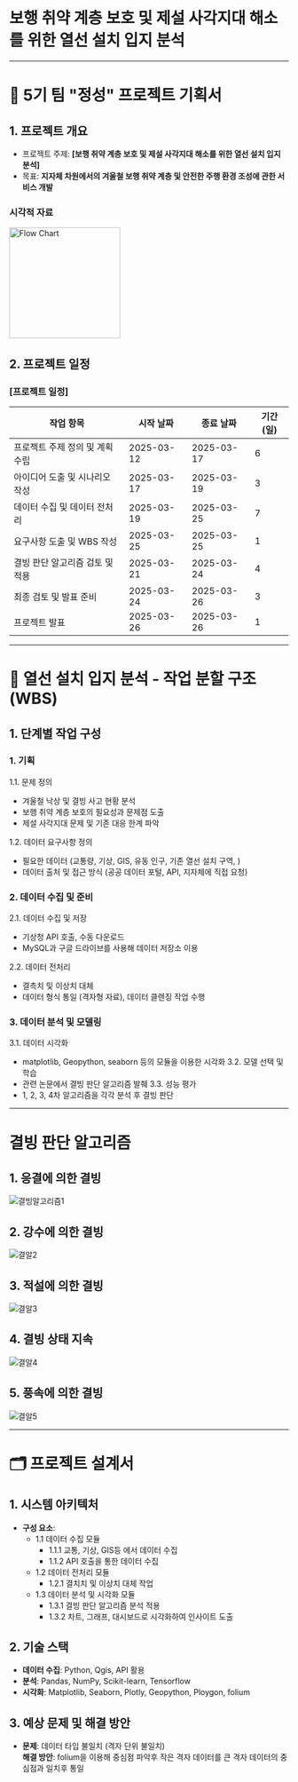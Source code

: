 # 보행 취약 계층 보호 및 제설 사각지대 해소를 위한 열선 설치 입지 분석

-------------------

# 📑 5기 팀 "정성" 프로젝트 기획서

## 1. 프로젝트 개요
- 프로젝트 주제: **[보행 취약 계층 보호 및 제설 사각지대 해소를 위한 열선 설치 입지 분석]**
- 목표: **지자체 차원에서의 겨울철 보행 취약 계층 및 안전한 주행 환경 조성에 관한 서비스 개발**
  
### 시각적 자료
<img src="https://github.com/user-attachments/assets/daf565e0-9eb9-4927-a2f2-66ef6e89f7d3" alt="Flow Chart" width="200"/>




## 2. 프로젝트 일정
### [프로젝트 일정]
| 작업 항목                  | 시작 날짜   | 종료 날짜   | 기간(일) |
|---------------------------|------------|------------|---------|
| 프로젝트 주제 정의 및 계획 수립  | 2025-03-12 | 2025-03-17 | 6       |
| 아이디어 도출 및 시나리오 작성   | 2025-03-17 | 2025-03-19 | 3       |
| 데이터 수집 및 데이터 전처리 | 2025-03-19 | 2025-03-25 | 7       |
| 요구사항 도출 및 WBS 작성   | 2025-03-25 | 2025-03-25 | 1       |
| 결빙 판단 알고리즘 검토 및 적용    | 2025-03-21 | 2025-03-24 | 4       |
| 최종 검토 및 발표 준비     | 2025-03-24 | 2025-03-26 | 3       |
| 프로젝트 발표              | 2025-03-26 | 2025-03-26 | 1       |
 
  --------------------------

# 🚧 열선 설치 입지 분석 - 작업 분할 구조 (WBS)

## 1. 단계별 작업 구성
### 1. 기획
1.1. 문제 정의
- 겨울철 낙상 및 결빙 사고 현황 분석
- 보행 취약 계층 보호의 필요성과 문제점 도출
- 제설 사각지대 문제 및 기존 대응 한계 파악
  
1.2. 데이터 요구사항 정의
- 필요한 데이터 (교통량, 기상, GIS, 유동 인구, 기존 열선 설치 구역, )
- 데이터 출처 및 접근 방식 (공공 데이터 포털, API, 지자체에 직접 요청)

### 2. 데이터 수집 및 준비 
2.1. 데이터 수집 및 저장
- 기상청 API 호출, 수동 다운로드
- MySQL과 구글 드라이브를 사용해 데이터 저장소 이용
  
2.2. 데이터 전처리
 - 결측치 및 이상치 대체
- 데이터 형식 통일 (격자형 자료), 데이터 클렌징 작업 수행

### 3. 데이터 분석 및 모델링
3.1. 데이터 시각화
- matplotlib, Geopython, seaborn 등의 모듈을 이용한 시각화
3.2. 모델 선택 및 학습
- 관련 논문에서 결빙 판단 알고리즘 발췌
3.3. 성능 평가
-  1, 2, 3, 4차 알고리즘을 각각 분석 후 결빙 판단

  ------------------------------

# 결빙 판단 알고리즘
## 1. 응결에 의한 결빙
![결빙알고리즘1](https://github.com/user-attachments/assets/2eca4fe4-d522-4b1d-9932-8a3426490562)
## 2. 강수에 의한 결빙
![결알2](https://github.com/user-attachments/assets/e00d165b-7003-4e41-a255-e9227bb086cd)
## 3. 적설에 의한 결빙
![결알3](https://github.com/user-attachments/assets/6e57c381-0874-4408-8e69-267c239a81b6)
## 4. 결빙 상태 지속
![결알4](https://github.com/user-attachments/assets/76bac1a1-540a-4399-b6f0-0abb7ea60a7f)
## 5. 풍속에 의한 결빙
![결알5](https://github.com/user-attachments/assets/09d09f0e-07fa-48f5-bb30-63513002e1c5)

  ------------------------------

# 🗂️ 프로젝트 설계서

## 1. 시스템 아키텍처
- **구성 요소**:
  - 1.1 데이터 수집 모듈
      - 1.1.1 교통, 기상, GIS등 에서 데이터 수집
      - 1.1.2 API 호출을 통한 데이터 수집
  - 1.2 데이터 전처리 모듈
      - 1.2.1 결치치 및 이상치 대체 작업
  - 1.3 데이터 분석 및 시각화 모듈
      - 1.3.1 결빙 판단 알고리즘 분석 적용
      - 1.3.2 차트, 그래프, 대시보드로 시각화하여 인사이트 도출

## 2. 기술 스택
- **데이터 수집**: Python, Qgis, API 활용
- **분석**: Pandas, NumPy, Scikit-learn, Tensorflow
- **시각화**: Matplotlib, Seaborn, Plotly, Geopython, Ploygon, folium

## 3. 예상 문제 및 해결 방안
- **문제**: 데이터 타입 불일치 (격자 단위 불일치)  
  **해결 방안**: folium을 이용해 중심점 파악후 작은 격자 데이터를 큰 격자 데이터의 중심점과 일치후 통일
